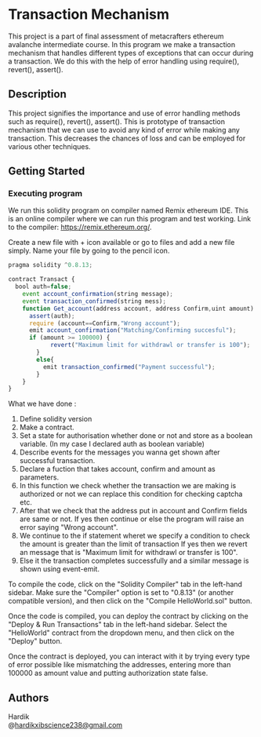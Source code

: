 # Transaction Mechanism

This project is a part of final assessment of metacrafters ethereum avalanche intermediate course. In this program we make a transaction mechanism that handles different types of exceptions that can occur during a transaction. We do this with the help of error handling using require(), revert(), assert().

## Description

This project signifies the importance and use of error handling methods such as require(), revert(), assert(). This is prototype of transaction mechanism that we can use to avoid any kind of error while making any transaction. This decreases the chances of loss and can be employed for various other techniques.

## Getting Started

### Executing program

We run this solidity program on compiler named Remix ethereum IDE. This is an online compiler where we can run this program and test working. Link to the compiler: https://remix.ethereum.org/.

Create a new file with + icon available or go to files and add a new file simply. Name your file by going to the pencil icon.
```javascript
pragma solidity ^0.8.13;

contract Transact {
  bool auth=false;
    event account_confirmation(string message);
    event transaction_confirmed(string mess);
    function Get_account(address account, address Confirm,uint amount) public {
      assert(auth);
      require (account==Confirm,"Wrong account");
      emit account_confirmation("Matching/Confirming succesful");
      if (amount >= 100000) {
            revert("Maximum limit for withdrawl or transfer is 100");
        }
        else{
          emit transaction_confirmed("Payment successful");
        }
    }
}

```
What we have done :

1. Define solidity version
2. Make a contract.
3. Set a state for authorisation whether done or not and store as a boolean variable. (In my case I declared auth as boolean variable)
4. Describe events for the messages you wanna get shown after successful transaction.
5. Declare a fuction that takes account, confirm and amount as parameters.
6. In this function we check whether the transaction we are making is authorized or not we can replace this condition for checking captcha etc.
7. After that we check that the address put in account and Confirm fields are same or not. If yes then continue or else the program will raise an error saying "Wrong account".
8. We continue to the if statement wheret we specify a condition to check the amount is greater than the limit of transaction If yes then we revert an message that is "Maximum limit for withdrawl or transfer is 100".
9. Else it the transaction completes successfully and a similar message is shown using event-emit.

To compile the code, click on the "Solidity Compiler" tab in the left-hand sidebar. Make sure the "Compiler" option is set to "0.8.13" (or another compatible version), and then click on the "Compile HelloWorld.sol" button.

Once the code is compiled, you can deploy the contract by clicking on the "Deploy & Run Transactions" tab in the left-hand sidebar. Select the "HelloWorld" contract from the dropdown menu, and then click on the "Deploy" button.

Once the contract is deployed, you can interact with it by trying every type of error possible like mismatching the addresses, entering more than 100000 as amount value and putting authorization state false.

## Authors

Hardik  
@hardikxibscience238@gmail.com
